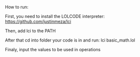 How to run:

First, you need to install the LOLCODE interpreter: https://github.com/justinmeza/lci

Then, add lci to the PATH

After that cd into folder your code is in and run: lci basic_math.lol

Finaly, input the values to be used in operations